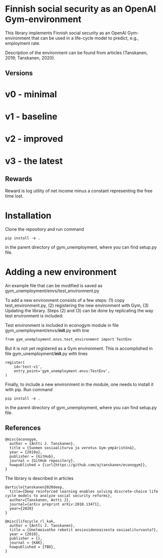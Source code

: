 # Finnish social security as an OpenAI Gym-environment

This library implements Finnish social security as an OpenAI Gym-environment that
can be used in a life-cycle model to predict, e.g., employment rate.

Description of the environment can be found from articles (Tanskanen, 2019; Tanskanen, 2020).

## Versions

# v0 - minimal

# v1 - baseline

# v2 - improved

# v3 - the latest

## Rewards

Reward is log utility of net income minus a constant representing the free time lost.

# Installation

Clone the repository and run command 

	pip install -e .

in the parent directory of gym_unemployment, where you can find setup.py file.


# Adding a new environment

An example file that can be modified is saved as gym_unemployment/envs/test_environment.py

To add a new environment consists of a few steps: (1) copy test_environment.py, (2) registering
the new environment with Gym, (3) Updating the library. Steps (2) and (3) can be done by 
replicating the way test environment is included:

Test environment is included in econogym module in file gym_unemployment/envs/__init__.py 
with line

	from gym_unemployment.envs.test_environment import TestEnv
	
But it is not yet registered as a Gym environment. This is accomplished in file
gym_unemployment/__init__.py with lines

	register(
		id='test-v1',
		entry_point='gym_unemployment.envs:TestEnv',
	)

Finally, to include a new environment in the module, one needs to install it with pip. Run
command 

	pip install -e .

in the parent directory of gym_unemployment, where you can find setup.py file.


## References

	@misc{econogym,
	  author = {Antti J. Tanskanen},
	  title = {Suomen sosiaaliturva ja verotus Gym-ympäristönä},
	  year = {2019a},
	  publisher = {GitHub},
	  journal = {GitHub repository},
	  howpublished = {\url{https://github.com/ajtanskanen/econogym}},
	}
	
The library is described in articles

    @article{tanskanen2020deep,
      title={Deep reinforced learning enables solving discrete-choice life cycle models to analyze social security reforms},
      author={Tanskanen, Antti J},
      journal={arXiv preprint arXiv:2010.13471},
      year={2020}
    }
	
	@misc{lifecycle_rl_kak,
	  author = {Antti J. Tanskanen},
	  title = {Unelmoivatko robotit ansiosidonnaisesta sosiaaliturvasta?},
	  year = {2019},
	  publisher = {},
	  journal = {KAK},
	  howpublished = {TBD},
	}	